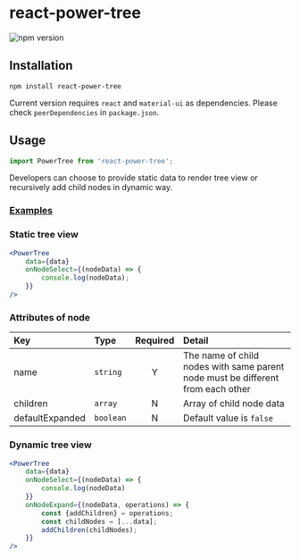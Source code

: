 # react-power-tree

![npm version](https://img.shields.io/npm/v/react-power-tree/latest.svg?registry_uri=https%3A%2F%2Fregistry.npmjs.com)

## Installation

```npm
npm install react-power-tree
```

Current version requires `react` and `material-ui` as dependencies. Please check `peerDependencies` in `package.json`. 

## Usage

```javascript
import PowerTree from 'react-power-tree';
```

Developers can choose to provide static data to render tree view or recursively add child nodes in dynamic way. 

### [Examples](https://naitianliu.github.io/react-power-tree/)

### Static tree view

```jsx harmony
<PowerTree
    data={data}
    onNodeSelect={(nodeData) => {
        console.log(nodeData);
    }}
/>
```

### Attributes of node

| Key | Type | Required |  Detail |
|:---|:---|:---:|:---|
| name | `string` | Y | The name of child nodes with same parent node must be different from each other |
| children | `array` | N | Array of child node data |
| defaultExpanded | `boolean` | N | Default value is `false` |

### Dynamic tree view

```jsx harmony
<PowerTree
    data={data}
    onNodeSelect={(nodeData) => {
        console.log(nodeData)
    }}
    onNodeExpand={(nodeData, operations) => {
        const {addChildren} = operations;
        const childNodes = [...data];
        addChildren(childNodes);
    }}
/>
```
